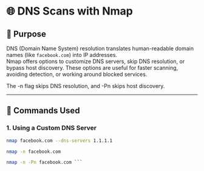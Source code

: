 # 🌐 DNS Scans with Nmap

## 🔹 Purpose
DNS (Domain Name System) resolution translates human-readable domain names (like `facebook.com`) into IP addresses.  
Nmap offers options to customize DNS servers, skip DNS resolution, or bypass host discovery. These options are useful for faster scanning, avoiding detection, or working around blocked services.

The -n flag skips DNS resolution, and -Pn skips host discovery.

---

## 🔹 Commands Used

### 1. Using a Custom DNS Server
```bash
nmap facebook.com --dns-servers 1.1.1.1

nmap -n facebook.com

nmap -n -Pn facebook.com ```






